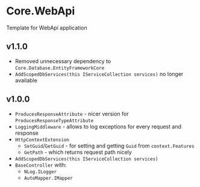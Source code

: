 ﻿# Core.WebApi
Template for WebApi application
## v1.1.0
* Removed unnecessary dependency to `Core.Database.EntityFrameworkCore`
* `AddScopedDbServices(this IServiceCollection services)` no longer available
## v1.0.0
* `ProducesResponseAttribute` - nicer version for `ProducesResponseTypeAttribute`
* `LoggingMiddleware` - allows to log exceptions for every request and response
* `HttpContextExtension`
	* `SetGuid`/`GetGuid` - for setting and getting `Guid` from `context.Features`
	* `GetPath` - which returns request path nicely
* `AddScopedDbServices(this IServiceCollection services)`
* `BaseController` with:
	* `NLog.ILogger`
	* `AutoMapper.IMapper`
